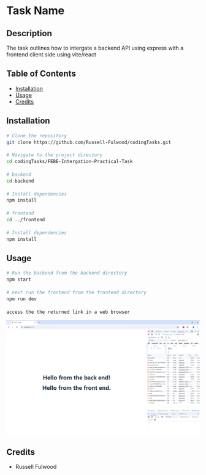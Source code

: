 # Task Name

## Description
The task outlines how to intergate a backend API using express with a frontend client side using vite/react

## Table of Contents
- [Installation](#installation)
- [Usage](#usage)
- [Credits](#credits)

## Installation

```bash
# Clone the repository
git clone https://github.com/Russell-Fulwood/codingTasks.git

# Navigate to the project directory
cd codingTasks/FEBE-Intergation-Practical-Task

# backend
cd backend

# Install dependencies
npm install

# frontend
cd ../frontend

# Install dependencies
npm install
```

## Usage

```bash
# Run the backend from the backend directory
npm start

# next run the frontend from the frontend directory
npm run dev

access the the returned link in a web browser


```
![Screenshot from a Web Browser](../Screenshot%20Practical%20Task.png)
## Credits

* Russell Fulwood
